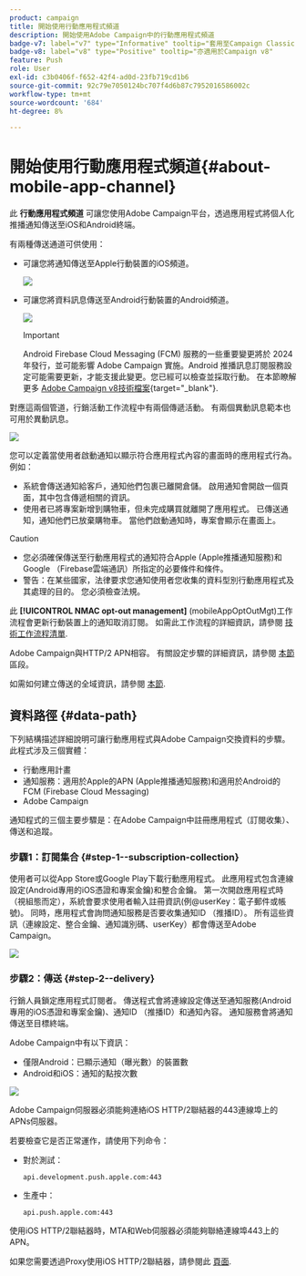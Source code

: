 ```yaml
---
product: campaign
title: 開始使用行動應用程式頻道
description: 開始使用Adobe Campaign中的行動應用程式頻道
badge-v7: label="v7" type="Informative" tooltip="套用至Campaign Classic v7"
badge-v8: label="v8" type="Positive" tooltip="亦適用於Campaign v8"
feature: Push
role: User
exl-id: c3b0406f-f652-42f4-ad0d-23fb719cd1b6
source-git-commit: 92c79e7050124bc707f4d6b87c7952016586002c
workflow-type: tm+mt
source-wordcount: '684'
ht-degree: 8%

---
```


# 開始使用行動應用程式頻道{#about-mobile-app-channel}

此 **行動應用程式頻道** 可讓您使用Adobe Campaign平台，透過應用程式將個人化推播通知傳送至iOS和Android終端。

有兩種傳送通道可供使用：

* 可讓您將通知傳送至Apple行動裝置的iOS頻道。

  ![](assets/nmac_intro_2.png)

* 可讓您將資料訊息傳送至Android行動裝置的Android頻道。

  ![](assets/nmac_intro_1.png)

  >[!IMPORTANT]
  >
  >Android Firebase Cloud Messaging (FCM) 服務的一些重要變更將於 2024 年發行，並可能影響 Adobe Campaign 實施。Android 推播訊息訂閱服務設定可能需要更新，才能支援此變更。您已經可以檢查並採取行動。 在本節瞭解更多 [Adobe Campaign v8技術檔案](https://experienceleague.adobe.com/docs/campaign/technotes-ac/tn-new/push-technote.html?lang=zh-Hant){target="_blank"}.

對應這兩個管道，行銷活動工作流程中有兩個傳遞活動。 有兩個異動訊息範本也可用於異動訊息。

![](assets/nmac_intro_3.png)


您可以定義當使用者啟動通知以顯示符合應用程式內容的畫面時的應用程式行為。 例如：

* 系統會傳送通知給客戶，通知他們包裹已離開倉儲。 啟用通知會開啟一個頁面，其中包含傳遞相關的資訊。
* 使用者已將專案新增到購物車，但未完成購買就離開了應用程式。 已傳送通知，通知他們已放棄購物車。 當他們啟動通知時，專案會顯示在畫面上。

>[!CAUTION]
>
>* 您必須確保傳送至行動應用程式的通知符合Apple (Apple推播通知服務)和Google （Firebase雲端通訊）所指定的必要條件和條件。
>* 警告：在某些國家，法律要求您通知使用者您收集的資料型別行動應用程式及其處理的目的。 您必須檢查法規。

此 **[!UICONTROL NMAC opt-out management]** (mobileAppOptOutMgt)工作流程會更新行動裝置上的通知取消訂閱。 如需此工作流程的詳細資訊，請參閱 [技術工作流程清單](../../workflow/using/about-technical-workflows.md).

Adobe Campaign與HTTP/2 APN相容。 有關設定步驟的詳細資訊，請參閱 [本節](configuring-the-mobile-application.md) 區段。

如需如何建立傳送的全域資訊，請參閱 [本節](steps-about-delivery-creation-steps.md).

## 資料路徑 {#data-path}

下列結構描述詳細說明可讓行動應用程式與Adobe Campaign交換資料的步驟。 此程式涉及三個實體：

* 行動應用計畫
* 通知服務：適用於Apple的APN (Apple推播通知服務)和適用於Android的FCM (Firebase Cloud Messaging)
* Adobe Campaign

通知程式的三個主要步驟是：在Adobe Campaign中註冊應用程式（訂閱收集）、傳送和追蹤。

### 步驟1：訂閱集合 {#step-1--subscription-collection}

使用者可以從App Store或Google Play下載行動應用程式。 此應用程式包含連線設定(Android專用的iOS憑證和專案金鑰)和整合金鑰。 第一次開啟應用程式時（視組態而定），系統會要求使用者輸入註冊資訊(例@userKey：電子郵件或帳號)。 同時，應用程式會詢問通知服務是否要收集通知ID （推播ID）。 所有這些資訊（連線設定、整合金鑰、通知識別碼、userKey）都會傳送至Adobe Campaign。

![](assets/nmac_register_view.png)

### 步驟2：傳送 {#step-2--delivery}

行銷人員鎖定應用程式訂閱者。 傳送程式會將連線設定傳送至通知服務(Android專用的iOS憑證和專案金鑰)、通知ID （推播ID）和通知內容。 通知服務會將通知傳送至目標終端。

Adobe Campaign中有以下資訊：

* 僅限Android：已顯示通知（曝光數）的裝置數
* Android和iOS：通知的點按次數

![](assets/nmac_delivery_view.png)

Adobe Campaign伺服器必須能夠連絡iOS HTTP/2聯結器的443連線埠上的APNs伺服器。

若要檢查它是否正常運作，請使用下列命令：

* 對於測試：

  ```
  api.development.push.apple.com:443
  ```

* 生產中：

  ```
  api.push.apple.com:443
  ```

使用iOS HTTP/2聯結器時，MTA和Web伺服器必須能夠聯絡連線埠443上的APN。

如果您需要透過Proxy使用iOS HTTP/2聯結器，請參閱此 [頁面](../../installation/using/file-res-management.md#proxy-connection-configuration).
